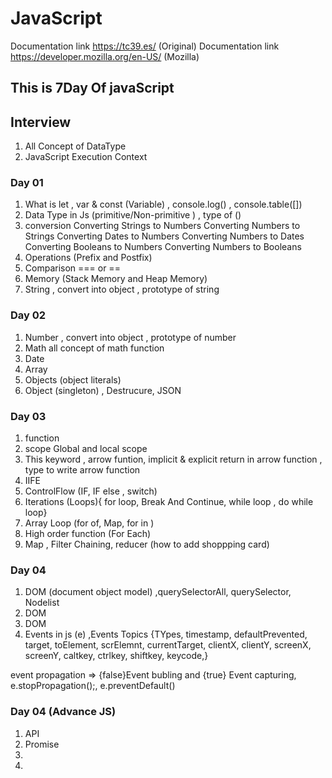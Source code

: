 # JavaScript

Documentation link https://tc39.es/ (Original)
Documentation link https://developer.mozilla.org/en-US/ (Mozilla)

## This is 7Day Of javaScript

## Interview

1. All Concept of DataType
2. JavaScript Execution Context

### Day 01

1. What is let , var & const (Variable) , console.log() , console.table([])
2. Data Type in Js (primitive/Non-primitive ) , type of ()
3. conversion
   Converting Strings to Numbers
   Converting Numbers to Strings
   Converting Dates to Numbers
   Converting Numbers to Dates
   Converting Booleans to Numbers
   Converting Numbers to Booleans
4. Operations (Prefix and Postfix)
5. Comparison === or ==
6. Memory (Stack Memory and Heap Memory)
7. String , convert into object , prototype of string

### Day 02

1.  Number , convert into object , prototype of number
2.  Math all concept of math function
3.  Date
4.  Array
5.  Objects (object literals)
6.  Object (singleton) , Destrucure, JSON

### Day 03

1. function
2. scope Global and local scope
3. This keyword , arrow funtion, implicit & explicit return in arrow function , type to write arrow function
4. IIFE
5. ControlFlow (IF, IF else , switch)
6. Iterations (Loops){ for loop, Break And Continue, while loop , do while loop}
7. Array Loop (for of, Map, for in )
8. High order function (For Each)
9. Map , Filter Chaining, reducer (how to add shoppping card)

### Day 04

1. DOM (document object model) ,querySelectorAll, querySelector, Nodelist
2. DOM
3. DOM
4. Events in js (e) ,Events Topics
   {TYpes, timestamp, defaultPrevented,
   target, toElement, scrElemnt, currentTarget,
   clientX, clientY, screenX, screenY,
   caltkey, ctrlkey, shiftkey, keycode,}

event propagation => {false}Event bubling and {true} Event capturing, e.stopPropagation();, e.preventDefault()

### Day 04 (Advance JS)

1. API
2. Promise
3.
4.
